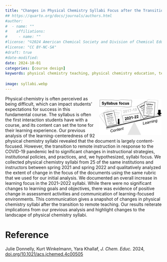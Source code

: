 ```yaml
---
title: "Changes in Physical Chemistry Syllabi Focus after the Transition to Emergency Remote Teaching"
## https://quarto.org/docs/journals/authors.html
#author:
#  - name: ""
#    affiliations:
#     - name: ""
#license: "©2024 American Chemical Society and Division of Chemical Education, Inc."
#license: "CC BY-NC-SA"
#draft: true
#date-modified:
date: 2024-10-01
categories: [course design]
keywords: physical chemistry teaching, physical chemistry education, teaching resources, syllabus, course design

image: syllabi.webp
---
```


<img src="syllabi.webp" width="40%" align="right" style="padding: 10px 0px 0px 10px;"/>

Physical chemistry is often perceived as being difficult, which can impact students’ expectations for success in this fundamental course. The syllabus is often the first interaction students have with a course, and its content can set the tone for their learning experience. Our previous analysis of the learning-centeredness of 92 physical chemistry syllabi revealed that the document is largely content-focused. However, the transition to remote instruction in response to the COVID-19 pandemic led to significant changes in instructional strategies, institutional policies, and practices, and, we hypothesized, syllabi focus. We collected physical chemistry syllabi from 25 of the same institutions and instructors between spring 2021 and spring 2022 and qualitatively analyzed the extent of change in the focus of the documents using the same rubric that we used for our initial analysis. We documented an overall increase in learning focus in the 2021–2022 syllabi. While there were no significant changes to learning goals and objectives, there was evidence of positive change in assessment activities and communication of learning-focused environments. This communication gives a snapshot of changes in physical chemistry syllabi after the transition to remote teaching. Our results reiterate implications from our previous analysis and highlight changes to the landscape of physical chemistry syllabi.


# Reference

Julie Donnelly, Kurt Winkelmann, Yara Khallaf, *J. Chem. Educ.* 2024, [doi.org/10.1021/acs.jchemed.4c00505](https://doi.org/10.1021/acs.jchemed.4c00505)


